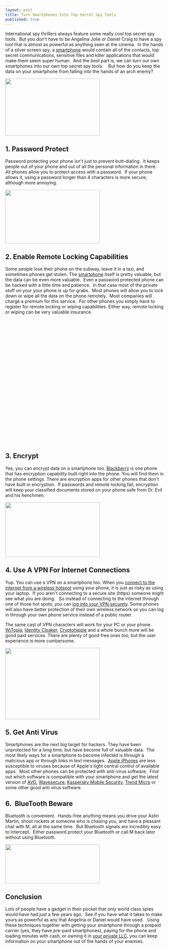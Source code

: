 ```yaml
---
layout: post
title: Turn Smartphones Into Top Secret Spy Tools
published: true
---
```

<p>International spy thrillers always feature some really cool top secret spy tools.  But you don't have to be Angelina Jolie or Daniel Craig to have a spy tool that is almost as powerful as anything seen at the cinema.  In the hands of a silver screen spy, a <a href="http://www.howtovanish.com/2011/02/turn-smartphones-into-top-secret-spy-tools" target="_blank">smartphone</a> would contain all of the contacts, top secret communications, sensitive files and killer applications that would make them seem super human.  And the best part is, we can turn our own smartphones into our own top secret spy tools.    But how do you keep the data on your smartphone from falling into the hands of an arch enemy?</p>
<p><a href="http://www.howtovanish.com/wp-content/uploads/2011/02/14.jpg"><img class="aligncenter size-medium wp-image-2212" title="14" src="{{ site.baseurl }}/images/14-300x180.jpg" alt="" width="300" height="180" /></a></p>
<h2>1. Password Protect</h2>
<p>Password protecting your phone isn't just to prevent butt-dialing.  It keeps people out of your phone and out of all the personal information in there.   All phones allow you to protect access with a password.  If your phone allows it, using a password longer than 4 characters is more secure, although more annoying.</p>
<p><a href="http://www.howtovanish.com/wp-content/uploads/2011/02/Salt-Movie-angelina-jolie.jpg"><img class="aligncenter size-medium wp-image-2213" title="Salt-Movie-angelina-jolie" src="{{ site.baseurl }}/images/Salt-Movie-angelina-jolie-300x169.jpg" alt="" width="300" height="169" /></a></p>
<h2>2. Enable Remote Locking Capabilities</h2>
<p>Some people lose their phone on the subway, leave it in a taxi, and sometimes phones get stolen. The <a href="http://www.howtovanish.com/Android" target="_blank">smartphone</a> itself is pretty valuable, but the data can be even more valuable.  Even a password protected phone can be hacked with a little time and patience.  In that case most of the private stuff on your your phone is up for grabs.  Most phones will allow you to lock down or wipe all the data on the phone remotely.  Most companies will charge a premium for this service.  For other phones you simply have to register for remote locking or wiping capabilities. Either way, remote locking or wiping can be very valuable insurance.</p>
<p><object width="485" height="390" classid="clsid:d27cdb6e-ae6d-11cf-96b8-444553540000" codebase="http://download.macromedia.com/pub/shockwave/cabs/flash/swflash.cab#version=6,0,40,0"><param name="src" value="http://www.youtube.com/v/TSv2ca-IECc?fs=1" /><embed width="485" height="390" type="application/x-shockwave-flash" src="http://www.youtube.com/v/TSv2ca-IECc?fs=1" /></object></p>
<h2>3. Encrypt</h2>
<p>Yes, you can encrypt data on a smartphone too. <a href="http://www.howtovanish.com/Blackberry" target="_blank">Blackberry</a> is one phone that has encryption capability built right into the phone. You will find them in the phone settings. There are encryption apps for other phones that don't have built in encryption.  If passwords and remote locking fail, encryption will keep your classified documents stored on your phone safe from Dr. Evil and his henchmen.</p>
<p><a href="http://www.howtovanish.com/wp-content/uploads/2011/02/feature_00289_spy_gadgets_in_get_smart_1.jpg"><img class="aligncenter size-medium wp-image-2214" title="feature_00289_spy_gadgets_in_get_smart_1" src="{{ site.baseurl }}/images/feature_00289_spy_gadgets_in_get_smart_1-300x172.jpg" alt="" width="300" height="172" /></a></p>
<h2>4. Use A VPN For Internet Connections</h2>
<p>Yup. You can use a VPN on a smartphone too. When you <a href="http://www.howtovanish.com/2010/02/safely-surf-the-internet-from-a-public-wireless-network/" target="_blank">connect to the internet from a wireless hotspot</a> using your phone, it is just as risky as using your laptop.  If you aren't connecting to a secure site (https) someone might see what you are doing.   So instead of connecting to the internet through one of those hot spots, you can <a href="http://www.howtovanish.com/2009/08/anonymous-web-surfing/" target="_blank">log into your VPN securely</a>. Some phones will also have better protection of their own wireless network so you can log in through your own phone service instead of a public router.</p>
<p>The same cast of VPN characters will work for your PC or your phone. <a href="http://www.witopia.net/welcome.php" target="_blank">WiTopia</a>, <a href="http://www.howtovanish.com/IdentityCloaker" target="_blank">Identity Cloaker</a>, <a href="http://www.cryptohippie.com/" target="_blank">Cryptohippie</a> and a whole bunch more will be good paid services. There are plenty of good free ones too, but the user experience is more cumbersome.</p>
<p><a href="http://www.howtovanish.com/wp-content/uploads/2011/02/554883-bond-gadgets.jpg"><img class="aligncenter size-medium wp-image-2215" title="554883-bond-gadgets" src="{{ site.baseurl }}/images/554883-bond-gadgets-300x225.jpg" alt="" width="300" height="225" /></a></p>
<h2>5. Get Anti Virus</h2>
<p>Smartphones are the next big target for hackers. They have been unprotected for a long time, but have become full of valuable data.  The most likely ways for a smartphone to become infected is through a malicious app or through links in text messages.  <a href="http://www.howtovanish.com/iphone" target="_blank">Apple iPhones</a> are less susceptible to viruses because of Apple's tight central control of available apps.  Most other phones can be protected with anti-virus software.  Find out which software is compatible with your smartphone and get the latest version of <a href="http://www.avg.com/us-en/antivirus-for-android?cmpid=ws_droid_banner_us_2" target="_blank">AVG</a>, <a href="https://www.wavesecure.com/" target="_blank">Wavesecure</a>, <a href="http://usa.kaspersky.com/downloads/product-downloads/mobile-security" target="_blank">Kaspersky Mobile Security</a>, <a href="http://us.trendmicro.com/us/products/personal/mobile-security-for-android/index.html?cm_re=HP:Hero:4-_-CON-_-Mobile+Security+for+Android" target="_blank">Trend Micro</a> or some other good anti virus software.</p>
<h2>6.  BlueTooth Beware</h2>
<p>Bluetooth is convenient.  Hands-free anything means you drive your Astin Martin, shoot rockets at someone who is chasing you, and have a pleasant chat with M, all at the same time.  But Bluetooth signals are incredibly easy to intercept.  Either password protect your Bluetooth or call M back later without using Bluetooth.</p>
<p><a href="http://www.howtovanish.com/wp-content/uploads/2011/02/LGAF115_bond_phone.jpg"><img class="aligncenter size-medium wp-image-2216" title="LGAF115_bond_phone" src="{{ site.baseurl }}/images/LGAF115_bond_phone-300x123.jpg" alt="" width="300" height="123" /></a></p>
<h2>Conclusion</h2>
<p>Lots of people have a gadget in their pocket that only world class spies would have had just a few years ago.  See if you have what it takes to make yours as powerful as any that Angelina or Daniel would have used.   Using these techniques together with getting your smartphone through a prepaid carrier (yes, they have pre-paid smartphones), paying for the phone and loading minutes with cash, or owning it in <a href="http://www.howtovanish.com/2010/11/new-mexico-llcs-effective-asset-protection/" target="_blank">your private LLC</a>, you can keep information on your smartphone out of the hands of your enemies.</p>
